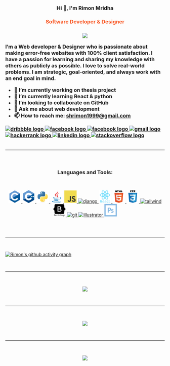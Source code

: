 <h3 align="center">Hi 👻, I'm Rimon Mridha</h3>
<h3 align="center" style="color:#F9521D"> Software Developer & Designer<h3>

<P align="center"><img width="250" align="center" src="https://scontent.fdac99-1.fna.fbcdn.net/v/t39.30808-6/342631514_218814057555913_3121393234608266862_n.jpg?_nc_cat=102&ccb=1-7&_nc_sid=09cbfe&_nc_eui2=AeHw_z2y1rkb38GsmwVxvwtPV3OnmctskkFXc6eZy2ySQVju9RLqTu0oila_HyN1-r3Ex1yXq7eAwbprNABgqyff&_nc_ohc=kki1B41Z8oIAX-kXk8j&_nc_ht=scontent.fdac99-1.fna&oh=00_AfArXmRaMpVlMp6krF4iA-nLgeOjWu-T9X84T-kwWTduVw&oe=6458F74B"/>
</p>


I’m a Web developer & Designer who is passionate about making error-free websites with 100% client satisfaction. I have a passion for learning and sharing my knowledge with others as publicly as possible. I love to solve real-world problems. I am strategic, goal-oriented, and always work with an end goal in mind.



- 🔭 I’m currently working on thesis project 
- 🌱 I’m currently learning React & python 
- 👯 I’m looking to collaborate on GitHub 
- 💬 Ask me about web development 
- 📫 How to reach me: shrimon1999@gmail.com 

<div align="left">
  <a href="https://dribbble.com/RIOBOT" target="_blank">
    <img src="https://img.shields.io/static/v1?message=Dribbble&logo=dribbble&label=&color=EA4C89&logoColor=white&labelColor=&style=for-the-badge" height="30" alt="dribbble logo"  />
  </a>
  <a href="https://www.facebook.com/profile.php?id=100006263055850" target="_blank">
    <img src="https://img.shields.io/static/v1?message=Facebook&logo=facebook&label=&color=1877F2&logoColor=white&labelColor=&style=for-the-badge" height="30" alt="facebook logo"  />
  </a>
  <a href="https://www.instagram.com/shrimon39" target="_blank">
    <img src="https://img.shields.io/static/v1?message=Instagram&logo=instagram&label=&color=EA4C89&logoColor=white&labelColor=&style=for-the-badge" height="30" alt="facebook logo"  />
  </a>
  <a href="mailto:shrimon1999@gmail.com" target="_blank">
    <img src="https://img.shields.io/static/v1?message=Gmail&logo=gmail&label=&color=D14836&logoColor=white&labelColor=&style=for-the-badge" height="30" alt="gmail logo"  />
  </a>
  <a href="https://www.hackerrank.com/shrimon1999" target="_blank">
    <img src="https://img.shields.io/static/v1?message=HackerRank&logo=hackerrank&label=&color=2EC866&logoColor=white&labelColor=&style=for-the-badge" height="30" alt="hackerrank logo"  />
  </a>
  <a href="https://www.linkedin.com/in/rimon-mridha-843673206/" target="_blank">
    <img src="https://img.shields.io/static/v1?message=LinkedIn&logo=linkedin&label=&color=0077B5&logoColor=white&labelColor=&style=for-the-badge" height="30" alt="linkedin logo"  />
  </a>
  <a href="https://stackoverflow.com/users/13457196/rimon-mridha" target="_blank">
    <img src="https://img.shields.io/static/v1?message=Stackoverflow&logo=stackoverflow&label=&color=FE7A16&logoColor=white&labelColor=&style=for-the-badge" height="30" alt="stackoverflow logo"  />
  </a>
</div>
<br>
<hr>
<br>

<h3 align="center">Languages and Tools:</h3>
<br>
<p align="center"> <a href="https://www.cprogramming.com/" target="_blank" rel="noreferrer"> <img src="https://raw.githubusercontent.com/devicons/devicon/master/icons/c/c-original.svg" alt="c" width="40" height="40"/> </a> <a href="https://www.w3schools.com/cpp/" target="_blank" rel="noreferrer"> <img src="https://raw.githubusercontent.com/devicons/devicon/master/icons/cplusplus/cplusplus-original.svg" alt="cplusplus" width="40" height="40"/> </a><a href="https://www.python.org" target="_blank" rel="noreferrer"> <img src="https://raw.githubusercontent.com/devicons/devicon/master/icons/python/python-original.svg" alt="python" width="40" height="40"/> </a> <a href="https://www.java.com" target="_blank" rel="noreferrer"> <img src="https://raw.githubusercontent.com/devicons/devicon/master/icons/java/java-original.svg" alt="java" width="40" height="40"/> </a> <a href="https://developer.mozilla.org/en-US/docs/Web/JavaScript" target="_blank" rel="noreferrer"> <img src="https://raw.githubusercontent.com/devicons/devicon/master/icons/javascript/javascript-original.svg" alt="javascript" width="40" height="40"/> </a> <a href="https://www.djangoproject.com/" target="_blank" rel="noreferrer"> <img src="https://cdn.worldvectorlogo.com/logos/django.svg" alt="django" width="40" height="40"/> </a>  <a href="https://reactjs.org/" target="_blank" rel="noreferrer"> <img src="https://raw.githubusercontent.com/devicons/devicon/master/icons/react/react-original-wordmark.svg" alt="react" width="40" height="40"/> </a><a href="https://www.w3.org/html/" target="_blank" rel="noreferrer"> <img src="https://raw.githubusercontent.com/devicons/devicon/master/icons/html5/html5-original-wordmark.svg" alt="html5" width="40" height="40"/> </a> <a href="https://www.w3schools.com/css/" target="_blank" rel="noreferrer"> <img src="https://raw.githubusercontent.com/devicons/devicon/master/icons/css3/css3-original-wordmark.svg" alt="css3" width="40" height="40"/> </a><a href="https://tailwindcss.com/" target="_blank" rel="noreferrer"> <img src="https://www.vectorlogo.zone/logos/tailwindcss/tailwindcss-icon.svg" alt="tailwind" width="40" height="40"/> </a> <a href="https://getbootstrap.com" target="_blank" rel="noreferrer"> <img src="https://raw.githubusercontent.com/devicons/devicon/master/icons/bootstrap/bootstrap-plain-wordmark.svg" alt="bootstrap" width="40" height="40"/> </a><a href="https://git-scm.com/" target="_blank" rel="noreferrer"> <img src="https://www.vectorlogo.zone/logos/git-scm/git-scm-icon.svg" alt="git" width="40" height="40"/> </a><a href="https://www.adobe.com/in/products/illustrator.html" target="_blank" rel="noreferrer"> <img src="https://www.vectorlogo.zone/logos/adobe_illustrator/adobe_illustrator-icon.svg" alt="illustrator" width="40" height="40"/> </a>  <a href="https://www.photoshop.com/en" target="_blank" rel="noreferrer"> <img src="https://raw.githubusercontent.com/devicons/devicon/master/icons/photoshop/photoshop-line.svg" alt="photoshop" width="40" height="40"/> </a>  </p>
<br>
<br>
<hr>
<br>

[![Rimon's github activity graph](https://github-readme-activity-graph.cyclic.app/graph?username=shrimon347&theme=tokyo-night)](https://github.com/ashutosh00710/github-readme-activity-graph)
<br>

<br>
<hr>
<br>

<p align="center"> <img align="center" src="https://github-readme-stats.vercel.app/api/top-langs?username=shrimon347&theme=algolia&show_icons=true)" /> </p>

<br>
<hr>
<br>

<p align="center"> <img align="center" src="https://github-readme-stats.vercel.app/api?username=shrimon347&theme=algolia&show_icons=true" /> </p>

<br>
<hr>
<br>

<p align="center"> <img align="center" src="https://streak-stats.demolab.com/?user=shrimon347&theme=algolia&show_icons=true"/> </P>  
